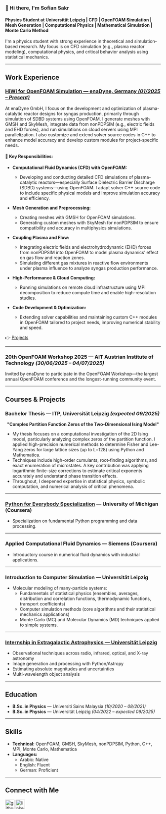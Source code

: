 ### 👋 Hi there, I'm Sofian Sakr  
#### Physics Student at Universität Leipzig | CFD | OpenFOAM Simulation | Mesh Generation | Computational Physics | Mathematical Simulation | Monte Carlo Method

I'm a physics student with strong experience in theoretical and simulation-based research. My focus is on CFD simulation (e.g., plasma reactor modeling), computational physics, and critical behavior analysis using statistical mechanics.

---

## Work Experience

### [HiWi for OpenFOAM Simulation — enaDyne, Germany *(01/2025 – Present)*](https://github.com/sofiansakr/enaDyne/tree/main?tab=readme-ov-file)  
At enaDyne GmbH, I focus on the development and optimization of plasma-catalytic reactor designs for syngas production, primarily through simulation of SDBD systems using OpenFOAM. I generate meshes with GMSH and SkyMesh, integrate data from nonPDPSIM (e.g., electric fields and EHD forces), and run simulations on cloud servers using MPI parallelization. I also customize and extend solver source codes in C++ to enhance model accuracy and develop custom modules for project-specific needs.

#### 🔧 Key Responsibilities:

- **Computational Fluid Dynamics (CFD) with OpenFOAM:**  
  - Developing and conducting detailed CFD simulations of plasma-catalytic reactors—especially Surface Dielectric Barrier Discharge (SDBD) systems—using OpenFOAM. I adapt solver C++ source code to include specific physical models and improve simulation accuracy and efficiency.

- **Mesh Generation and Preprocessing:**  
  - Creating meshes with GMSH for OpenFOAM simulations.  
  - Generating custom meshes with SkyMesh for nonPDPSIM to ensure compatibility and accuracy in multiphysics simulations.

- **Coupling Plasma and Flow:**  
  - Integrating electric fields and electrohydrodynamic (EHD) forces from nonPDPSIM into OpenFOAM to model plasma dynamics’ effect on gas flow and reaction zones.  
  - Simulating different gas mixtures in reactive flow environments under plasma influence to analyze syngas production performance.

- **High-Performance & Cloud Computing:**  
  - Running simulations on remote cloud infrastructure using MPI decomposition to reduce compute time and enable high-resolution studies.

- **Code Development & Optimization:**  
  - Extending solver capabilities and maintaining custom C++ modules in OpenFOAM tailored to project needs, improving numerical stability and speed.

👉 [Projects](https://github.com/sofiansakr/enaDyne/tree/main?tab=readme-ov-file)

---

### 20th OpenFOAM Workshop 2025 — AIT Austrian Institute of Technology *(30/06/2025 – 04/07/2025)*  
Invited by enaDyne to participate in the OpenFOAM Workshop—the largest annual OpenFOAM conference and the longest-running community event.

---

## Courses & Projects

### Bachelor Thesis — ITP, Universität Leipzig *(expected 09/2025)*  
<p align="center"><strong>"Complex Partition Function Zeros of the Two-Dimensional Ising Model"</strong></p>

- My thesis focuses on a computational investigation of the 2D Ising model, particularly analyzing complex zeros of the partition function. I applied high-precision numerical methods to determine Fisher and Lee-Yang zeros for large lattice sizes (up to L=128) using Python and Mathematica.  
- Techniques include high-order cumulants, root-finding algorithms, and exact enumeration of microstates. A key contribution was applying logarithmic finite-size corrections to estimate critical exponents accurately and understand phase transition effects.  
- Throughout, I deepened expertise in statistical physics, symbolic computation, and numerical analysis of critical phenomena.

---

### [Python for Everybody Specialization](https://www.coursera.org/account/accomplishments/certificate/8KF2YPJ78WJP) — University of Michigan (Coursera)  
- Specialization on fundamental Python programming and data processing.

---

### Applied Computational Fluid Dynamics — Siemens (Coursera)  
- Introductory course in numerical fluid dynamics with industrial applications.

---

### Introduction to Computer Simulation — Universität Leipzig  
- Molecular modeling of many-particle systems:  
  - Fundamentals of statistical physics (ensembles, averages, distribution and correlation functions, thermodynamic functions, transport coefficients)  
  - Computer simulation methods (core algorithms and their statistical mechanics applications)  
  - Monte Carlo (MC) and Molecular Dynamics (MD) techniques applied to simple systems.

---

### [Internship in Extragalactic Astrophysics — Universität Leipzig](https://github.com/sofiansakr/Praktikum-in-Extragalaktischer-Astrophysik/tree/main)  
- Observational techniques across radio, infrared, optical, and X-ray astronomy  
- Image generation and processing with Python/Astropy  
- Estimating absolute magnitudes and uncertainties  
- Multi-wavelength object analysis

---

## Education

- **B.Sc. in Physics** — Universiti Sains Malaysia *(10/2020 – 08/2021)*  
- **B.Sc. in Physics** — Universität Leipzig *(04/2022 – expected 09/2025)*  

---

## Skills

- **Technical:** OpenFOAM, GMSH, SkyMesh, nonPDPSIM, Python, C++, MPI, Monte Carlo, Mathematica  
- **Languages:**  
  - Arabic: Native  
  - English: Fluent  
  - German: Proficient  

---

## Connect with Me

[<img src='https://cdn.jsdelivr.net/npm/simple-icons@3.0.1/icons/github.svg' alt='github' height='30'>](https://github.com/SofianSakr)
[<img src='https://cdn.jsdelivr.net/npm/simple-icons@3.0.1/icons/linkedin.svg' alt='linkedin' height='30'>](https://www.linkedin.com/in/sofian-sakr-767a13149/)
